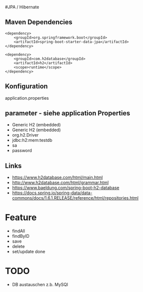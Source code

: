 #JPA / Hibernate

## Maven Dependencies

    <dependency>
        <groupId>org.springframework.boot</groupId>
        <artifactId>spring-boot-starter-data-jpa</artifactId>
    </dependency>

    <dependency>
        <groupId>com.h2database</groupId>
        <artifactId>h2</artifactId>
        <scope>runtime</scope>
    </dependency>
    
## Konfiguration

application.properties

## parameter - siehe application Properties
* Generic H2 (embedded)
* Generic H2 (embedded)
* org.h2.Driver
* jdbc:h2:mem:testdb
* sa
* password

## Links

* https://www.h2database.com/html/main.html
* http://www.h2database.com/html/grammar.html
* https://www.baeldung.com/spring-boot-h2-database
* https://docs.spring.io/spring-data/data-commons/docs/1.6.1.RELEASE/reference/html/repositories.html

# Feature
* findAll
* findByID
* save
* delete
* set/update done 

# TODO 
* DB austauschen z.b. MySQl